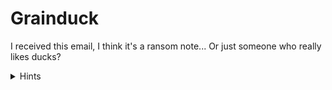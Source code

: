 # Grainduck

I received this email, I think it's a ransom note... Or just someone who really likes ducks?

<details> 
    <summary>Hints</summary>
    
    1.  Grainduck?? More like brainf*ck

</details>
